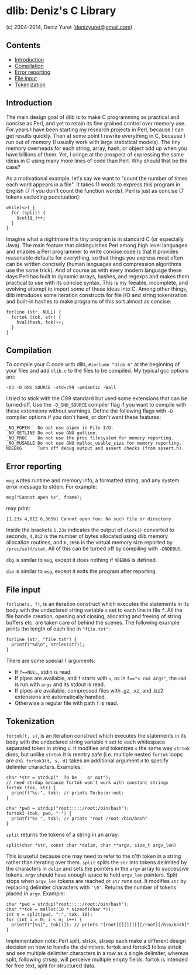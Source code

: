 dlib: Deniz's C Library
===========================
(c) 2004-2014, Deniz Yuret (denizyuret@gmail.com)


Contents
--------
* [Introduction](#introduction)
* [Compilation](#compilation)
* [Error reporting](#error-reporting)
* [File input](#file-input)
* [Tokenization](#tokenization)


Introduction
------------

The main design goal of dlib is to make C programming as practical and
concise as Perl, and yet to retain its fine grained control over
memory use.  For years I have been starting my research projects in
Perl, because I can get results quickly.  Then at some point I rewrite
everything in C, because I run out of memory (I usually work with
large statistical models).  The tiny memory overheads for each string,
array, hash, or object add up when you have billions of them.  Yet, I
cringe at the prospect of expressing the same ideas in C using many
more lines of code than Perl.  Why should that be the case?

As a motivational example, let's say we want to "count the number of
times each word appears in a file".  It takes 11 words to express this
program in English (7 if you don't count the function words).  Perl is
just as concise (7 tokens excluding punctuation):

	while(<>) {
	  for (split) {
	    $cnt{$_}++;
	  }
	}

Imagine what a nightmare this tiny program is in standard C (or
especially Java).  The main feature that distinguishes Perl among high
level languages and enables a Perl programmer to write concise code is
that it provides reasonable defaults for everything, so that things
you express most often can be written concisely (human languages and
compression algorithms use the same trick).  And of course as with
every modern language these days Perl has built in dynamic arrays,
hashes, and regexps and makes them practical to use with its concise
syntax.  This is my feeable, incomplete, and evolving attempt to
import some of these ideas into C.  Among other things, dlib
introduces some iteration constructs for file I/O and string
tokenization and built-in hashes to make programs of this sort almost
as concise:

	forline (str, NULL) {
	  fortok (tok, str) {
	    hval(hash, tok)++;
	  }
	}


Compilation
-----------

To compile your C code with dlib, `#include "dlib.h"` at the beginning
of your files and add `dlib.c` to the files to be compiled.  My typical
gcc options are: 

	-O3 -D_GNU_SOURCE -std=c99 -pedantic -Wall

I tried to stick with the C99 standard but used some extensions that
can be turned off.  Use the `-D_GNU_SOURCE` compiler flag if you want
to compile with these extensions without warnings.  Define the
following flags with `-D` compiler options if you don't have, or don't
want these features:

	_NO_POPEN	Do not use pipes in File I/O.
	_NO_GETLINE	Do not use GNU getline.
	_NO_PROC	Do not use the proc filesystem for memory reporting.
	_NO_MUSABLE	Do not use GNU malloc_usable_size for memory reporting.
	NDEBUG		Turn off debug output and assert checks (from assert.h).

Error reporting
-------------------

`msg` writes runtime and memory info, a formatted string, and any system
error message to stderr.  For example:

	msg("Cannot open %s", fname);

may print:

	[1.23s 4,012 6,365b] Cannot open foo: No such file or directory

Inside the brackets `1.23s` indicates the output of `clock()`
converted to seconds, `4,012` is the number of bytes allocated using
dlib memory allocation routines, and `6,365b` is the virtual memory
size reported by `/proc/self/stat`.  All of this can be turned off by
compiling with `-DNDEBUG`.

`dbg` is similar to `msg`, except it does nothing if `NDEBUG` is defined.

`die` is similar to `msg`, except it exits the program after reporting.

File input
--------------

`forline(s, f)`, is an iteration construct which executes the
statements in its body with the undeclared string variable `s` set to
each line in file `f`.  All the file handle creation, opening and
closing, allocating and freeing of string buffers etc. are taken care
of behind the scenes.  The following example prints the length of each
line in `"file.txt"`:

	forline (str, "file.txt") {
	  printf("%d\n", strlen(str));
	}

There are some special `f` arguments:

* If `f==NULL`, stdin is read.
* If pipes are available, and `f` starts with `<`, as in `f=="< cmd
  args"`, the `cmd` is run with `args` and its stdout is read.
* If pipes are available, compressed files with .gz, .xz, and .bz2
  extensions are automatically handled.
* Otherwise a regular file with path `f` is read.   

Tokenization
----------------

`fortok(t, s)`, is an iteration construct which executes the
statements in its body with the undeclared string variable `t` set to
each whitespace separated token in string `s`.  It modifies and
tokenizes `s` the same way `strtok` does, but unlike `strtok` it is
reentry safe (i.e. multiple nested `fortok` loops are ok).
`fortok3(t, s, d)` takes an additional argument `d` to specify
delimiter characters.  Examples:

	char *str = strdup("  To be    or not");
	// need strdup because fortok won't work with constant strings
	fortok (tok, str) {
	  printf("%s:", tok); // prints To:be:or:not:
	}

	char *pwd = strdup("root:::::/root:/bin/bash");
	fortok3 (tok, pwd, ":") {
	  printf("%s ", tok); // prints "root /root /bin/bash"
	}

`split` returns the tokens of a string in an array:

	split(char *str, const char *delim, char **argv, size_t argv_len) 

This is useful because one may need to refer to the n'th token in a
string rather than iterating over them.  `split` splits the `str` into
tokens delimited by the characters in `delim` and sets the pointers in
the `argv` array to successive tokens.  `argv` should have enough
space to hold `argv_len` pointers.  Split stops when `argv_len` tokens
are reached or `str` runs out.  It modifies `str` by replacing
delimiter characters with `'\0'`.  Returns the number of tokens placed
in `argv`.  Example:

	char *pwd = strdup("root:::::/root:/bin/bash");
	char **tok = malloc(10 * sizeof(char *));
	int n = split(pwd, ":", tok, 10);
	for (int i = 0; i < n; i++) {
	  printf("[%s]", tok[i]); // prints "[root][][][][][/root][/bin/bash]"
	}

Implementation note: Perl split, strtok, strsep each make a different
design decision on how to handle the delimiters.  fortok and fortok3
follow strtok and see multiple delimiter characters in a row as a
single delimiter, whereas split, following strsep, will perceive
multiple empty fields.  fortok is intended for free text, split for
structured data. 

